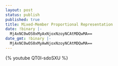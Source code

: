 ```yaml
---
layout: post
status: publish
published: true
title: Mixed-Member Proportional Representation
date: !binary |-
  MjAxNC0wOS0xMyAxNjoxNzoyNCAtMDQwMA==
date_gmt: !binary |-
  MjAxNC0wOS0xMyAwNjoxNzoyNCAtMDQwMA==
---
```

{% youtube QT0I-sdoSXU %}
